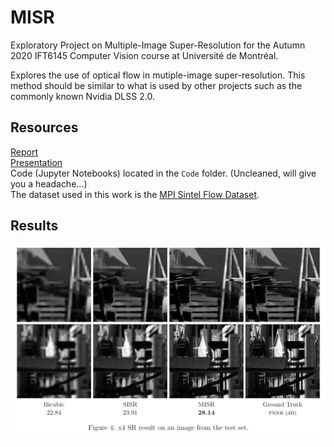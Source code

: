 # MISR
Exploratory Project on Multiple-Image Super-Resolution for the Autumn 2020 IFT6145 Computer Vision course at Université de Montréal.

Explores the use of optical flow in mutiple-image super-resolution. This method should be similar to what is used by other projects such as the commonly known Nvidia DLSS 2.0.

## Resources
[Report](Report.pdf)  
[Presentation](Slides.pdf)  
Code (Jupyter Notebooks) located in the `Code` folder. (Uncleaned, will give you a headache...)  
The dataset used in this work is the [MPI Sintel Flow Dataset](http://sintel.is.tue.mpg.de/).  

## Results
![Examples](img/Comparison.png?raw=true)
